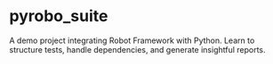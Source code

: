 # pyrobo_suite
A demo project integrating Robot Framework with Python. Learn to structure tests, handle dependencies, and generate insightful reports.

